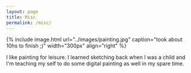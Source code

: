 ```yaml
---
layout: page
title: Misc
permalink: /misc/
---
```


{% include image.html url="../images/painting.jpg" caption="took about 10hs to finish ;)" width="300px" align="right" %}

I like painting for leisure. I learned sketching back when I was a child and I'm teaching my self to do some digital painting as well in my spare time.
